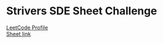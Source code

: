 # Strivers SDE Sheet Challenge
<a href="https://leetcode.com/vipul-dixit-2004/">LeetCode Profile</a><br>
<a href="https://takeuforward.org/strivers-a2z-dsa-course/strivers-a2z-dsa-course-sheet-2/"> Sheet link</a>

